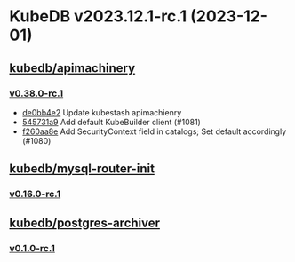 # KubeDB v2023.12.1-rc.1 (2023-12-01)


## [kubedb/apimachinery](https://github.com/kubedb/apimachinery)

### [v0.38.0-rc.1](https://github.com/kubedb/apimachinery/releases/tag/v0.38.0-rc.1)

- [de0bb4e2](https://github.com/kubedb/apimachinery/commit/de0bb4e2) Update kubestash apimachienry
- [545731a9](https://github.com/kubedb/apimachinery/commit/545731a9) Add default KubeBuilder client (#1081)
- [f260aa8e](https://github.com/kubedb/apimachinery/commit/f260aa8e) Add SecurityContext field in catalogs; Set default accordingly (#1080)



## [kubedb/mysql-router-init](https://github.com/kubedb/mysql-router-init)

### [v0.16.0-rc.1](https://github.com/kubedb/mysql-router-init/releases/tag/v0.16.0-rc.1)




## [kubedb/postgres-archiver](https://github.com/kubedb/postgres-archiver)

### [v0.1.0-rc.1](https://github.com/kubedb/postgres-archiver/releases/tag/v0.1.0-rc.1)




